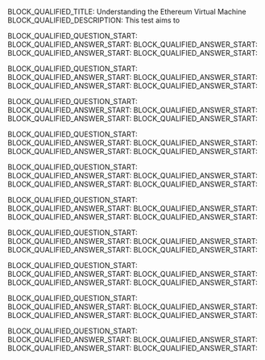 BLOCK_QUALIFIED_TITLE: Understanding the Ethereum Virtual Machine
BLOCK_QUALIFIED_DESCRIPTION: This test aims to 

BLOCK_QUALIFIED_QUESTION_START:
BLOCK_QUALIFIED_ANSWER_START:
BLOCK_QUALIFIED_ANSWER_START:
BLOCK_QUALIFIED_ANSWER_START:
BLOCK_QUALIFIED_ANSWER_START:

BLOCK_QUALIFIED_QUESTION_START:
BLOCK_QUALIFIED_ANSWER_START:
BLOCK_QUALIFIED_ANSWER_START:
BLOCK_QUALIFIED_ANSWER_START:
BLOCK_QUALIFIED_ANSWER_START:

BLOCK_QUALIFIED_QUESTION_START:
BLOCK_QUALIFIED_ANSWER_START:
BLOCK_QUALIFIED_ANSWER_START:
BLOCK_QUALIFIED_ANSWER_START:
BLOCK_QUALIFIED_ANSWER_START:

BLOCK_QUALIFIED_QUESTION_START:
BLOCK_QUALIFIED_ANSWER_START:
BLOCK_QUALIFIED_ANSWER_START:
BLOCK_QUALIFIED_ANSWER_START:
BLOCK_QUALIFIED_ANSWER_START:

BLOCK_QUALIFIED_QUESTION_START:
BLOCK_QUALIFIED_ANSWER_START:
BLOCK_QUALIFIED_ANSWER_START:
BLOCK_QUALIFIED_ANSWER_START:
BLOCK_QUALIFIED_ANSWER_START:

BLOCK_QUALIFIED_QUESTION_START:
BLOCK_QUALIFIED_ANSWER_START:
BLOCK_QUALIFIED_ANSWER_START:
BLOCK_QUALIFIED_ANSWER_START:
BLOCK_QUALIFIED_ANSWER_START:

BLOCK_QUALIFIED_QUESTION_START:
BLOCK_QUALIFIED_ANSWER_START:
BLOCK_QUALIFIED_ANSWER_START:
BLOCK_QUALIFIED_ANSWER_START:
BLOCK_QUALIFIED_ANSWER_START:

BLOCK_QUALIFIED_QUESTION_START:
BLOCK_QUALIFIED_ANSWER_START:
BLOCK_QUALIFIED_ANSWER_START:
BLOCK_QUALIFIED_ANSWER_START:
BLOCK_QUALIFIED_ANSWER_START:

BLOCK_QUALIFIED_QUESTION_START:
BLOCK_QUALIFIED_ANSWER_START:
BLOCK_QUALIFIED_ANSWER_START:
BLOCK_QUALIFIED_ANSWER_START:
BLOCK_QUALIFIED_ANSWER_START:

BLOCK_QUALIFIED_QUESTION_START:
BLOCK_QUALIFIED_ANSWER_START:
BLOCK_QUALIFIED_ANSWER_START:
BLOCK_QUALIFIED_ANSWER_START:
BLOCK_QUALIFIED_ANSWER_START: